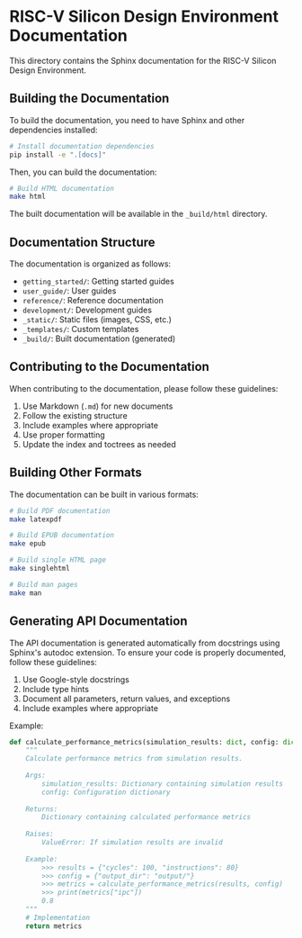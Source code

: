 # RISC-V Silicon Design Environment Documentation

This directory contains the Sphinx documentation for the RISC-V Silicon Design Environment.

## Building the Documentation

To build the documentation, you need to have Sphinx and other dependencies installed:

```bash
# Install documentation dependencies
pip install -e ".[docs]"
```

Then, you can build the documentation:

```bash
# Build HTML documentation
make html
```

The built documentation will be available in the `_build/html` directory.

## Documentation Structure

The documentation is organized as follows:

- `getting_started/`: Getting started guides
- `user_guide/`: User guides
- `reference/`: Reference documentation
- `development/`: Development guides
- `_static/`: Static files (images, CSS, etc.)
- `_templates/`: Custom templates
- `_build/`: Built documentation (generated)

## Contributing to the Documentation

When contributing to the documentation, please follow these guidelines:

1. Use Markdown (`.md`) for new documents
2. Follow the existing structure
3. Include examples where appropriate
4. Use proper formatting
5. Update the index and toctrees as needed

## Building Other Formats

The documentation can be built in various formats:

```bash
# Build PDF documentation
make latexpdf

# Build EPUB documentation
make epub

# Build single HTML page
make singlehtml

# Build man pages
make man
```

## Generating API Documentation

The API documentation is generated automatically from docstrings using Sphinx's autodoc extension. To ensure your code is properly documented, follow these guidelines:

1. Use Google-style docstrings
2. Include type hints
3. Document all parameters, return values, and exceptions
4. Include examples where appropriate

Example:

```python
def calculate_performance_metrics(simulation_results: dict, config: dict) -> dict:
    """
    Calculate performance metrics from simulation results.
    
    Args:
        simulation_results: Dictionary containing simulation results
        config: Configuration dictionary
        
    Returns:
        Dictionary containing calculated performance metrics
        
    Raises:
        ValueError: If simulation results are invalid
        
    Example:
        >>> results = {"cycles": 100, "instructions": 80}
        >>> config = {"output_dir": "output/"}
        >>> metrics = calculate_performance_metrics(results, config)
        >>> print(metrics["ipc"])
        0.8
    """
    # Implementation
    return metrics
```
